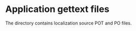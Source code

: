 Application gettext files
=========================

The directory contains localization source POT and PO files.
